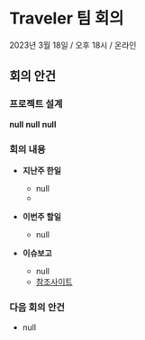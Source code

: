 # Traveler 팀 회의
2023년 3월 18일 / 오후 18시 / 온라인

## 회의 안건

### **프로젝트 설계**
**null**
**null**
**null**

### **회의 내용**
- **지난주 한일**
  - null
  - 
- **이번주 할일**
  - null
    
- **이슈보고**
  - null
  - [참조사이트](null)
### **다음 회의 안건**
  - null
